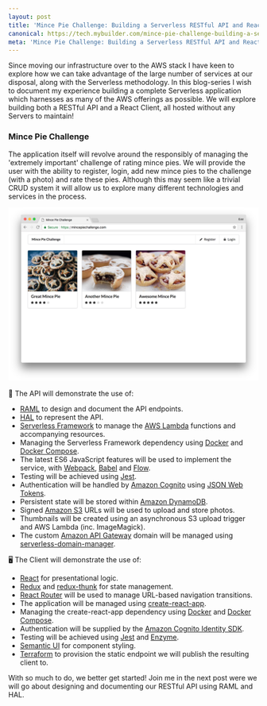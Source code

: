 ```yaml
---
layout: post
title: 'Mince Pie Challenge: Building a Serverless RESTful API and React Client'
canonical: https://tech.mybuilder.com/mince-pie-challenge-building-a-serverless-restful-api-and-react-client/
meta: 'Mince Pie Challenge: Building a Serverless RESTful API and React Client'
---
```


Since moving our infrastructure over to the AWS stack I have keen to explore how we can take advantage of the large number of services at our disposal, along with the Serverless methodology.
In this blog-series I wish to document my experience building a complete Serverless application which harnesses as many of the AWS offerings as possible.
We will explore building both a RESTful API and a React Client, all hosted without any Servers to maintain!

<!--more-->

### Mince Pie Challenge

The application itself will revolve around the responsibly of managing the 'extremely important' challenge of rating mince pies.
We will provide the user with the ability to register, login, add new mince pies to the challenge (with a photo) and rate these pies.
Although this may seem like a trivial CRUD system it will allow us to explore many different technologies and services in the process.

<img src="/uploads/mince-pie-challenge-building-a-serverless-restful-api-and-react-client/mince-pie-challenge.png" alt="Mince Pie Challenge" />

📝 The API will demonstrate the use of:

- [RAML](https://raml.org/) to design and document the API endpoints.
- [HAL](http://stateless.co/hal_specification.html) to represent the API.
- [Serverless Framework](https://serverless.com/) to manage the [AWS Lambda](https://aws.amazon.com/lambda/) functions and accompanying resources.
- Managing the Serverless Framework dependency using [Docker](https://www.docker.com/community-edition) and [Docker Compose](https://docs.docker.com/compose/).
- The latest ES6 JavaScript features will be used to implement the service, with [Webpack](https://webpack.js.org/), [Babel](https://babeljs.io/) and [Flow](https://flow.org/).
- Testing will be achieved using [Jest](https://facebook.github.io/jest/).
- Authentication will be handled by [Amazon Cognito](https://aws.amazon.com/cognito/) using [JSON Web Tokens](https://jwt.io/).
- Persistent state will be stored within [Amazon DynamoDB](https://aws.amazon.com/dynamodb/).
- Signed [Amazon S3](https://aws.amazon.com/s3/) URLs will be used to upload and store photos.
- Thumbnails will be created using an asynchronous S3 upload trigger and AWS Lambda (inc. ImageMagick).
- The custom [Amazon API Gateway](https://aws.amazon.com/api-gateway/) domain will be managed using [serverless-domain-manager](https://github.com/amplify-education/serverless-domain-manager).

🖥️ The Client will demonstrate the use of:

- [React](https://reactjs.org/) for presentational logic.
- [Redux](https://redux.js.org/) and [redux-thunk](https://github.com/gaearon/redux-thunk) for state management.
- [React Router](https://reacttraining.com/react-router/) will be used to manage URL-based navigation transitions.
- The application will be managed using [create-react-app](https://github.com/facebook/create-react-app).
- Managing the create-react-app dependency using [Docker](https://www.docker.com/community-edition) and [Docker Compose](https://docs.docker.com/compose/).
- Authentication will be supplied by the [Amazon Cognito Identity SDK](https://github.com/aws/aws-amplify/tree/master/packages/amazon-cognito-identity-js).
- Testing will be achieved using [Jest](https://facebook.github.io/jest/) and [Enzyme](http://airbnb.io/enzyme/).
- [Semantic UI](https://react.semantic-ui.com/) for component styling.
- [Terraform](https://www.terraform.io/) to provision the static endpoint we will publish the resulting client to.

With so much to do, we better get started!
Join me in the next post were we will go about designing and documenting our RESTful API using RAML and HAL.
